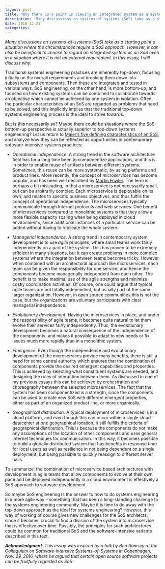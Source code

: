 ```yaml
---
layout: post
title: "Why there is a point in viewing an integrated system as a system-of-systems"
description: "Many discussions on systems-of-systems (SoS) take as a starting point a situation where the circumstances require a SoS approach. However, it can also be beneficial to choose to regard an integrated system as an SoS even in a situation where it is not an external requirement. In this essay, I will discuss why."
date: 2016-12-21
categories:
---
```


_Many discussions on systems-of-systems (SoS) take as a starting point a situation where the circumstances require a SoS approach. However, it can also be beneficial to choose to regard an integrated system as an SoS even in a situation where it is not an external requirement. In this essay, I will discuss why._

Traditional systems engineering practices are inherently top-down, focusing initially on the overall requirements and breaking them down into subsystems and components. Then these are integrated and tested in various ways. SoS engineering, on the other hand, is more bottom-up, and focused on how existing systems can be combined to collaborate towards an objective which cannot be achieved by one system in isolation. Often, the particular characteristics of an SoS are regarded as problems that need to be solved, and this implicitly implies that the traditional top-down systems engineering process is the ideal to strive towards.

But is this necessarily so? Maybe there could be situations where the SoS bottom-up perspective is actually superior to top-down systems engineering? Let us return to [Maier’s five defining characteristics of an SoS](https://jakobaxelsson.github.io/societies-of-systems/2016/01/18/system-of-systems-challenges.html), and analyze how they can be reflected as opportunities in contemporary software-intensive systems practices:

*   _Operational independence_. A strong trend in the software architecture field has for a long time been to componentize applications, and this is in order to enable reuse of artifacts between different systems. Sometimes, this reuse can be more systematic, by using platforms and product lines. More recently, the concept of _microservices_ has become popular, and has been well described by [Martin Fowler](http://www.martinfowler.com/articles/microservices.html). The term is perhaps a bit misleading, in that a microservice is not necessarily small, but can be arbitrarily complex. Each microservice is deployable on its own, and relates to specific business objectives, and thus fulfils the concept of operational independence. The microservices typically communicate through Internet protocols and web services. One benefit of microservices compared to monolithic systems is that they allow a more flexible capacity scaling when being deployed in cloud environments, since additional instances of a particular service can be added without having to replicate the whole system.

*   _Managerial independence_. A strong trend in contemporary system development is to use _agile_ principles, where small teams work fairly independently on a part of the system. This has proven to be extremely efficient in many situations, but it can create problems in more complex systems where the integration between teams becomes tricky. However, when combined with an architectural approach like microservices, each team can be given the responsibility for one service, and hence the components become managerially independent from each other. The benefit is to make maximal use of the agile strengths and minimize costly coordination activities. Of course, one could argue that typical agile teams are not totally independent, but usually part of the same larger organization. However, in open source communities this is not the case, but the organizations are voluntary participants with clear managerial independence.

*   _Evolutionary development_. Having the microservices in place, and under the responsibility of agile teams, it becomes quite natural to let them evolve their services fairly independently. Thus, the evolutionary development becomes a natural consequence of the independence of the components, and makes it possible to adapt to new needs or fix issues much more rapidly than in a monolithic system.

*   _Emergence_. Even though the independence and evolutionary development of the microservices provide many benefits, there is still a need for some central authority which ensures that the combination of components provide the desired emergent capabilities and properties. This is achieved by selecting what constituent systems are needed, and designing the rules of interaction between them. As discussed in one of my previous [essays](https://jakobaxelsson.github.io/societies-of-systems/2016/11/29/orchestration-vs-choreography-in-systems-of-systems.html) this can be achieved by orchestration and choreography between the selected microservices. The fact that the system has been componentized is a strength, since the components can be used to create new SoS with different emergent properties, either as part of an organized product line, or more organically.

*   _Geographical distribution_. A typical deployment of microservices is in a cloud platform, and even though this can occur within a single cloud datacenter at one geographical location, it still fulfills the criteria of geographical distribution. This is because the components do not make any assumptions of the location of other components and uses general Internet techniques for communication. In this way, it becomes possible to build a globally distributed system that has benefits in response time for local users as well as resilience in not being dependent on a single deployment, but being possible to quickly reassign to different server halls.

To summarize, the combination of microservice based architectures with development in agile teams that allow components to evolve at their own pace and be deployed independently in a cloud environment is effectively a SoS approach to software development.

So maybe SoS engineering is the answer to how to do systems engineering in a more agile way – something that has been a long-standing challenge to the systems engineering community. Maybe it is time to do away with the top-down approach as the ideal for systems engineering? However, this way of working of course gives new challenges for the SoS architects, since it becomes crucial to find a division of the system into microservice that is effective over time. Possibly, the principles for such architectures could be common for traditional SoS and the software-intensive variants described in this text.

**_Acknowledgment_**_: This essay was inspired by a talk by Ben Ramsey at the Colloquium on Software-intensive Systems-of-Systems in Copenhagen, Nov. 29, 2016, where he argued that certain open source software projects can be fruitfully regarded as SoS._